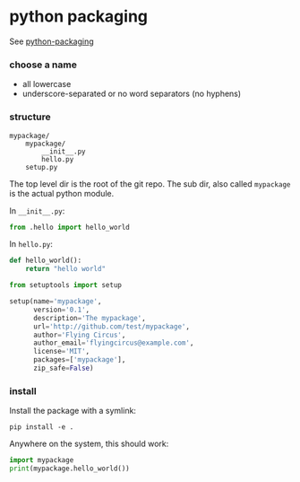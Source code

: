 # python packaging

See [python-packaging](https://python-packaging.readthedocs.io/en/latest/index.html)

### choose a name
- all lowercase
- underscore-separated or no word separators (no hyphens)

### structure
```
mypackage/
    mypackage/
        __init__.py
        hello.py
    setup.py
```

The top level dir is the root of the git repo. The sub dir, also called `mypackage` is the actual python module.

In `__init__.py`:

```python
from .hello import hello_world
```

In `hello.py`:

```python
def hello_world():
    return "hello world"
```


```python
from setuptools import setup

setup(name='mypackage',
      version='0.1',
      description='The mypackage',
      url='http://github.com/test/mypackage',
      author='Flying Circus',
      author_email='flyingcircus@example.com',
      license='MIT',
      packages=['mypackage'],
      zip_safe=False)
```

### install
Install the package with a symlink:
```
pip install -e .
```

Anywhere on the system, this should work:

```python
import mypackage
print(mypackage.hello_world())
```
